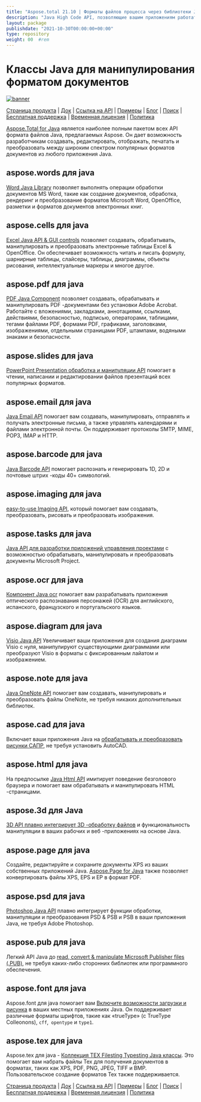 ```yaml
---
title: "Aspose.total 21.10 | Форматы файлов процесса через библиотеки Java" 
description: "Java High Code API, позволяющие вашим приложениям работать с форматами файлов Microsoft Word, Excel, PowerPoint, Outlook, OneNote, 3D, CAD, PDF, ГИС, электронной почты, HTML и т. Д." 
layout: package
publishdate: "2021-10-30T00:00:00+00:00"
type: repository
weight: 00	#rem
---
```


# Классы Java для манипулирования форматом документов
[![banner](../aspose_total-for-java-banner.png)](./)

[Страница продукта](https://products.aspose.com/total/java/) | [Док](https://docs.aspose.com/total/java/) | [Ссылка на API](https://apireference.aspose.com/) | [Примеры](http://aspose.github.io) | [Блог](https://blog.aspose.com/category/total/) | [Поиск](https://search.aspose.com/) | [Бесплатная поддержка](https://forum.aspose.com/) | [Временная лицензия](https://purchase.aspose.com/temporary-license) | [Политика](https://purchase.aspose.com/policies)

[Aspose.Total for Java](https://docs.aspose.com/total/java/) является наиболее полным пакетом всех API формата файлов Java, предлагаемых Aspose. Он дает возможность разработчикам создавать, редактировать, отображать, печатать и преобразовать между широким спектром популярных форматов документов из любого приложения Java.

## aspose.words для java

[Word Java Library](https://products.aspose.com/words/java/) позволяет выполнять операции обработки документов MS Word, такие как создание документов, обработка, рендеринг и преобразование форматов Microsoft Word, OpenOffice, разметки и форматов документов электронных книг.

## aspose.cells для java

[Excel Java API & GUI controls](https://products.aspose.com/cells/java/) позволяет создавать, обрабатывать, манипулировать и преобразовать электронные таблицы Excel & OpenOffice. Он обеспечивает возможность читать и писать формулу, шарнирные таблицы, слайсеры, таблицы, диаграммы, объекты рисования, интеллектуальные маркеры и многое другое.

## aspose.pdf для java

[PDF Java Component](https://products.aspose.com/pdf/java/) позволяет создавать, обрабатывать и манипулировать PDF -документами без установки Adobe Acrobat. Работайте с вложениями, закладками, аннотациями, ссылками, действиями, безопасностью, подписью, операторами, таблицами, тегами файлами PDF, формами PDF, графиками, заголовками, изображениями, отдельными страницами PDF, штампами, водяными знаками и безопасности.

## aspose.slides для java

[PowerPoint Presentation обработка и манипуляции API](https://products.aspose.com/slides/java/) помогает в чтении, написании и редактировании файлов презентаций всех популярных форматов.

## aspose.email для java

[Java Email API](https://products.aspose.com/email/java/) помогает вам создавать, манипулировать, отправлять и получать электронные письма, а также управлять календарями и файлами электронной почты. Он поддерживает протоколы SMTP, MIME, POP3, IMAP и HTTP.

## aspose.barcode для java

[Java Barcode API](https://products.aspose.com/barcode/java/) помогает распознать и генерировать 1D, 2D и почтовые штрих -коды 40+ символогий.

## aspose.imaging для java

[easy-to-use Imaging API](https://products.aspose.com/imaging/java/), который помогает вам создавать, преобразовать, рисовать и преобразовать изображения.

## aspose.tasks для java

[Java API для разработки приложений управления проектами](https://products.aspose.com/tasks/java/) с возможностью обрабатывать, манипулировать и преобразовать документы Microsoft Project.

## aspose.ocr для java

[Компонент Java ocr](https://products.aspose.com/ocr/java/) помогает вам разрабатывать приложения оптического распознавания персонажей (OCR) для английского, испанского, французского и португальского языков.

## aspose.diagram для java

[Visio Java API](https://products.aspose.com/diagram/java/) Увеличивает ваши приложения для создания диаграмм Visio с нуля, манипулируют существующими диаграммами или преобразуют Visio в форматы с фиксированным лайатом и изображением.

## aspose.note для java

[Java OneNote API](https://products.aspose.com/note/java/) помогает вам создавать, манипулировать и преобразовать файлы OneNote, не требуя никаких дополнительных библиотек.

## aspose.cad для java

Включает ваши приложения Java на [обрабатывать и преобразовать рисунки САПР](https://products.aspose.com/cad/java/), не требуя установить AutoCAD.

## aspose.html для java

На предпосылке [Java Html API](https://products.aspose.com/html/java/) имитирует поведение безголового браузера и помогает вам обрабатывать и манипулировать HTML -страницами.

## aspose.3d для Java

[3D API плавно интегрирует 3D -обработку файлов](https://products.aspose.com/3d/java/) и функциональность манипуляции в ваших рабочих и веб -приложениях на основе Java.

## aspose.page для java

Создайте, редактируйте и сохраните документы XPS из ваших собственных приложений Java. [Aspose.Page for Java](https://products.aspose.com/page/java/) также позволяет конвертировать файлы XPS, EPS и EP в формат PDF.

## aspose.psd для java

[Photoshop Java API](https://products.aspose.com/psd/java/) плавно интегрирует функции обработки, манипуляции и преобразования PSD & PSB и PSB в ваши приложения Java, не требуя Adobe Photoshop.

## aspose.pub для java

Легкий API Java до [read, convert & manipulate Microsoft Publisher files (.PUB)](https://products.aspose.com/pub/java/), не требуя каких-либо сторонних библиотек или программного обеспечения.

## aspose.font для java

Aspose.font для java помогает вам [Включите возможности загрузки и рисунка](https://products.aspose.com/font/java/) в ваших местных приложениях Java. Он поддерживает различные форматы шрифтов, такие как «trueType» (с TrueType Colleonons), `cff`,` opentype` и `type1`.

## aspose.tex для java

Aspose.tex для java - [Коллекция TEX Filesting Typesting Java классы](https://products.aspose.com/tex/java/). Это помогает вам набрать файлы Tex для получения документов в форматах, таких как XPS, PDF, PNG, JPEG, TIFF и BMP. Пользовательское создание форматов Tex также поддерживается.

[Страница продукта](https://products.aspose.com/total/java/) | [Док](https://docs.aspose.com/total/java/) | [Ссылка на API](https://apireference.aspose.com/) | [Примеры](http://aspose.github.io) | [Блог](https://blog.aspose.com/category/total/) | [Поиск](https://search.aspose.com/) | [Бесплатная поддержка](https://forum.aspose.com/) | [Временная лицензия](https://purchase.aspose.com/temporary-license) | [Политика](https://purchase.aspose.com/policies)

